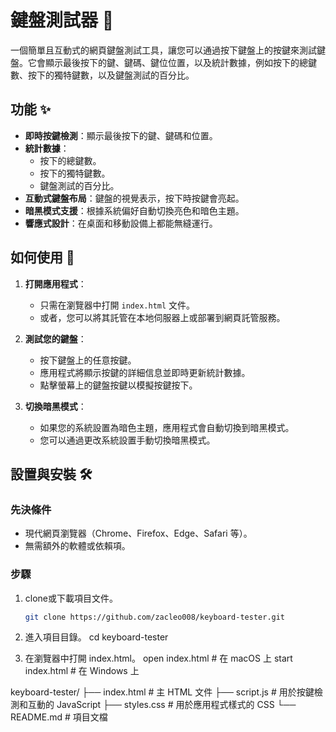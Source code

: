 # 鍵盤測試器 🎹

一個簡單且互動式的網頁鍵盤測試工具，讓您可以通過按下鍵盤上的按鍵來測試鍵盤。它會顯示最後按下的鍵、鍵碼、鍵位位置，以及統計數據，例如按下的總鍵數、按下的獨特鍵數，以及鍵盤測試的百分比。

## 功能 ✨

- **即時按鍵檢測**：顯示最後按下的鍵、鍵碼和位置。
- **統計數據**：
  - 按下的總鍵數。
  - 按下的獨特鍵數。
  - 鍵盤測試的百分比。
- **互動式鍵盤布局**：鍵盤的視覺表示，按下時按鍵會亮起。
- **暗黑模式支援**：根據系統偏好自動切換亮色和暗色主題。
- **響應式設計**：在桌面和移動設備上都能無縫運行。

## 如何使用 🚀

1. **打開應用程式**：
   - 只需在瀏覽器中打開 `index.html` 文件。
   - 或者，您可以將其託管在本地伺服器上或部署到網頁託管服務。

2. **測試您的鍵盤**：
   - 按下鍵盤上的任意按鍵。
   - 應用程式將顯示按鍵的詳細信息並即時更新統計數據。
   - 點擊螢幕上的鍵盤按鍵以模擬按鍵按下。

3. **切換暗黑模式**：
   - 如果您的系統設置為暗色主題，應用程式會自動切換到暗黑模式。
   - 您可以通過更改系統設置手動切換暗黑模式。

## 設置與安裝 🛠️

### 先決條件
- 現代網頁瀏覽器（Chrome、Firefox、Edge、Safari 等）。
- 無需額外的軟體或依賴項。

### 步驟
1. clone或下載項目文件。
   ```bash
   git clone https://github.com/zacleo008/keyboard-tester.git

2. 進入項目目錄。
    cd keyboard-tester

3. 在瀏覽器中打開 index.html。
    open index.html  # 在 macOS 上
    start index.html # 在 Windows 上

keyboard-tester/
├── index.html          # 主 HTML 文件
├── script.js           # 用於按鍵檢測和互動的 JavaScript
├── styles.css          # 用於應用程式樣式的 CSS
└── README.md           # 項目文檔
